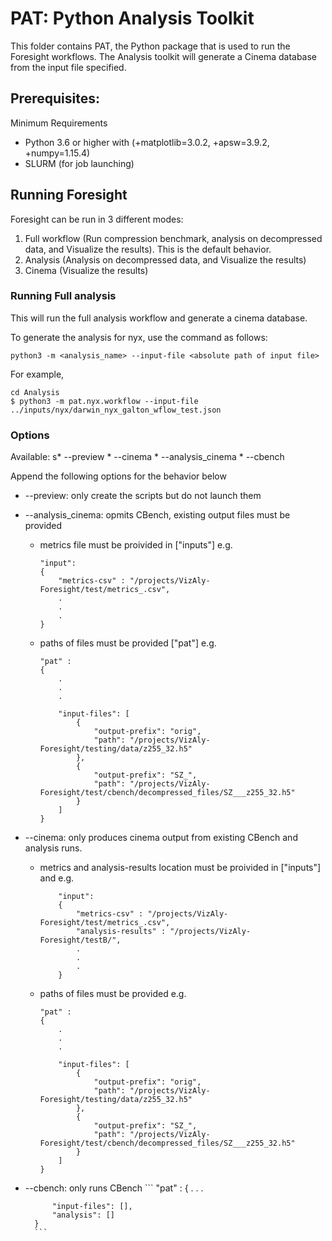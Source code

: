 # PAT: Python Analysis Toolkit

This folder contains PAT, the Python package that is used to run the Foresight workflows. The Analysis toolkit will generate a Cinema database from the input file specified.


## Prerequisites:

Minimum Requirements
* Python 3.6 or higher with (+matplotlib=3.0.2, +apsw=3.9.2, +numpy=1.15.4)
* SLURM (for job launching)


## Running Foresight

Foresight can be run in 3 different modes:
1. Full workflow (Run compression benchmark, analysis on decompressed data, and Visualize the results). This is the default behavior.
2. Analysis (Analysis on decompressed data, and Visualize the results)
3. Cinema (Visualize the results)


### Running Full analysis
This will run the full analysis workflow and generate a cinema database. 

To generate the analysis for nyx, use the command as follows:
```
python3 -m <analysis_name> --input-file <absolute path of input file>
```


For example,
```
cd Analysis
$ python3 -m pat.nyx.workflow --input-file ../inputs/nyx/darwin_nyx_galton_wflow_test.json
```


### Options
Available:
    s* --preview
    * --cinema
    * --analysis_cinema
    * --cbench 

Append the following options for the behavior below
* --preview: only create the scripts but do not launch them

* --analysis_cinema: opmits CBench, existing output files must be provided
    * metrics file must be proivided in ["inputs"] e.g.
        ```
        "input": 
        {
            "metrics-csv" : "/projects/VizAly-Foresight/test/metrics_.csv",
            .
            .
            .
        }
        ```
    * paths of files must be provided ["pat"] e.g.
        ```
        "pat" :
        {
            .
            .
            .

            "input-files": [
                {
                    "output-prefix": "orig",
                    "path": "/projects/VizAly-Foresight/testing/data/z255_32.h5"
                },
                {
                    "output-prefix": "SZ_",
                    "path": "/projects/VizAly-Foresight/test/cbench/decompressed_files/SZ___z255_32.h5"
                }
            ]
        }
        ```
* --cinema: only produces cinema output from existing CBench and analysis runs. 
    * metrics and analysis-results location must be proivided in ["inputs"] and  e.g.
        ```
            "input": 
            {
                "metrics-csv" : "/projects/VizAly-Foresight/test/metrics_.csv",
                "analysis-results" : "/projects/VizAly-Foresight/testB/",
                .
                .
                .
            }
        ```
    * paths of files must be provided e.g.
        ```
        "pat" :
        {
            .
            .
            .

            "input-files": [
                {
                    "output-prefix": "orig",
                    "path": "/projects/VizAly-Foresight/testing/data/z255_32.h5"
                },
                {
                    "output-prefix": "SZ_",
                    "path": "/projects/VizAly-Foresight/test/cbench/decompressed_files/SZ___z255_32.h5"
                }
            ]
        }
        ```
* --cbench: only runs CBench
        ```
        "pat" :
        {
            .
            .
            .

            "input-files": [],
            "analysis": []
        }
        ```
    
